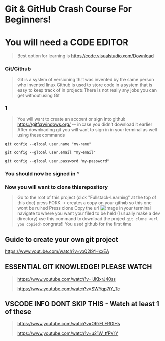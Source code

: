 # Git & GitHub Crash Course For Beginners!

# You will need a CODE EDITOR 
> Best option for learning is
> https://code.visualstudio.com/Download

### Git/Github
> Git is a system of versioning that was invented by the same person who invented linux
> Github is used to store code in a system that is easy to keep track of in projects
> There is not really any jobs you can get without using Git

### 1
> You will want to create an account or sign into github
> https://gitforwindows.org/ -- in case you didn't download it earlier
> After downloading git you will want to sign in in your terminal as well using these commands

`git config --global user.name "my-name"`

`git config --global user.email "my-email"`

`git config --global user.password "my-password"`

### You should now be signed in ^

### Now you will want to clone this repository
> Go to the root of this project (click "Fullstack-Learning" at the top of this doc)
> press FORK -> creates a copy on your github so this one wont be ruined
> Press clone
> Copy the url
> ![image](https://user-images.githubusercontent.com/50608600/113947844-c9cf6e00-97c8-11eb-9ea8-87583de1c874.png)
> in your terminal navigate to where you want your filed to be held (I usually make a dev directory)
> use this command to download the project
> `git clone <url you copied>`
> congrats!! You used github for the first time

## Guide to create your own git project
https://www.youtube.com/watch?v=vbQ2bYHxxEA

## ESSENTIAL GIT KNOWLEDGE! PLEASE WATCH
> https://www.youtube.com/watch?v=iJKIxrJ40ss
> 
> https://www.youtube.com/watch?v=SWYqp7iY_Tc

## VSCODE INFO DONT SKIP THIS - Watch at least 1 of these
> https://www.youtube.com/watch?v=ORrELERGIHs
> 
> https://www.youtube.com/watch?v=u21W_tfPVrY
